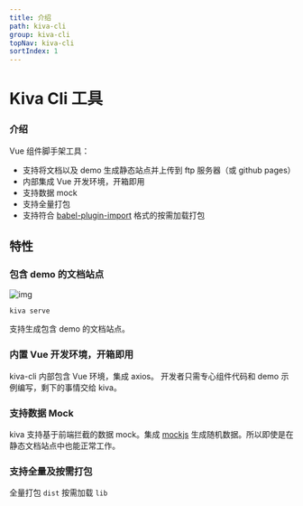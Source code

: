 ```yaml
---
title: 介绍
path: kiva-cli
group: kiva-cli
topNav: kiva-cli
sortIndex: 1
---
```


# Kiva Cli 工具

### 介绍

Vue 组件脚手架工具：
- 支持将文档以及 demo 生成静态站点并上传到 ftp 服务器（或 github pages）
- 内部集成 Vue 开发环境，开箱即用
- 支持数据 mock
- 支持全量打包
- 支持符合 [babel-plugin-import](https://github.com/ant-design/babel-plugin-import) 格式的按需加载打包

## 特性

### 包含 demo 的文档站点

![img](https://files.catbox.moe/ak8t25.png)

`kiva serve`

支持生成包含 demo 的文档站点。

### 内置 Vue 开发环境，开箱即用

kiva-cli 内部包含 Vue 环境，集成 axios。
开发者只需专心组件代码和 demo 示例编写，剩下的事情交给 kiva。

### 支持数据 Mock

kiva 支持基于前端拦截的数据 mock。集成 [mockjs](http://mockjs.com/) 生成随机数据。所以即使是在静态文档站点中也能正常工作。

### 支持全量及按需打包

全量打包 `dist`
按需加载 `lib`